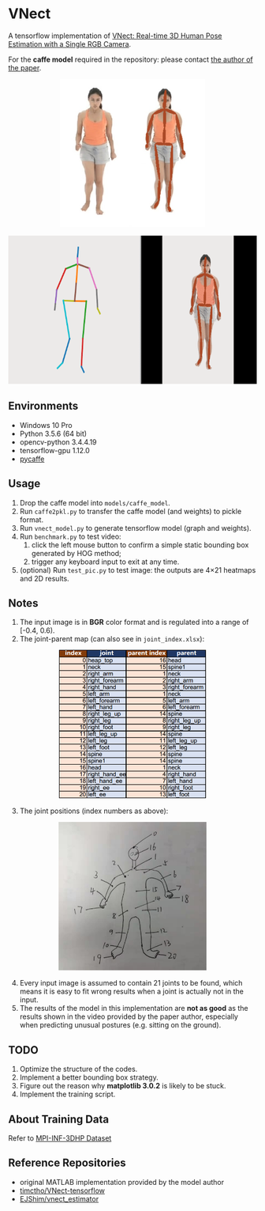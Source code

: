 # VNect

A tensorflow implementation of [VNect: Real-time 3D Human Pose Estimation with a Single RGB Camera](http://gvv.mpi-inf.mpg.de/projects/VNect/).

For the **caffe model** required in the repository: please contact [the author of the paper](http://gvv.mpi-inf.mpg.de/projects/VNect/).



<p align="center">
    <img src="./pic/test_pic_show.png" height="300">
</p>
<p align="center">
    <img src="./pic/test_video_show.gif" height="300">
</p>


## Environments

- Windows 10 Pro
- Python 3.5.6 (64 bit)
- opencv-python 3.4.4.19
- tensorflow-gpu 1.12.0
- [pycaffe](https://github.com/BVLC/caffe/tree/windows)



## Usage

1. Drop the caffe model into `models/caffe_model`.
2. Run `caffe2pkl.py` to transfer the caffe model (and weights) to pickle format.
3. Run `vnect_model.py` to generate tensorflow model (graph and weights).
4. Run `benchmark.py` to test video: 
   1. click the left mouse button to confirm a simple static bounding box generated by HOG method;
   2. trigger any keyboard input to exit at any time.
5. (optional) Run `test_pic.py` to test image: the outputs are 4×21 heatmaps and 2D results.



## Notes

1. The input image is in **BGR** color format and is regulated into a range of [-0.4, 0.6).
2. The joint-parent map (can also see in `joint_index.xlsx`):

<p align="center">
    <img src="./pic/joint_index.png" height="300">
</p>

3. The joint positions (index numbers as above):

<p align="center">
    <img src="./pic/joint_pos.jpg" height="300">
</p>


4. Every input image is assumed to contain 21 joints to be found, which means it is easy to fit wrong results when a joint is actually not in the input.
5. The results of the model in this implementation are **not as good** as the results shown in the video provided by the paper author, especially when predicting unusual postures (e.g. sitting on the ground).



## TODO

1. Optimize the structure of the codes.
2. Implement a better bounding box strategy.
3. Figure out the reason why **matplotlib 3.0.2** is likely to be stuck.
4. Implement the training script.



## About Training Data

Refer to [MPI-INF-3DHP Dataset](https://github.com/XinArkh/mpi_inf_3dhp)



## Reference Repositories

- original MATLAB implementation provided by the model author
- [timctho/VNect-tensorflow](https://github.com/timctho/VNect-tensorflow)
- [EJShim/vnect_estimator](https://github.com/EJShim/vnect_estimator)
